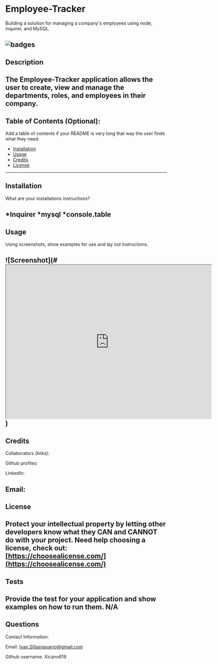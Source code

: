 # Employee-Tracker
Building a solution for managing a company's employees using node, inquirer, and MySQL.

## ![badges](https://img.shields.io/badge/license-MIT-green)

## Description 
The Employee-Tracker application allows the user to create, view and manage the departments, roles, and employees in their company.
---

## Table of Contents (Optional):
Add a table of contents if your README is very long that way the user finds what they need.

* [Installation](#installation)
* [Usage](#usage)
* [Credits](#credits)
* [License](#license)
---

## Installation
 What are your installations instructions? 
 
 *Inquirer
 *mysql
 *console.table
---

## Usage 
Using screenshots, show examples for use and lay out instructions.

![Screenshot](#<iframe src="https://drive.google.com/file/d/10c98LVe-sX3RLhbKAl03uwiTbiHrWvKt/preview" width="640" height="480"></iframe>)
---

## Credits
Collaborators (links): 

Github profiles: 

LinkedIn: 

Email: 
----

## License
 Protect your intellectual property by letting other developers know what they CAN and CANNOT do with your project. 
Need help choosing a license, check out: [https://choosealicense.com/](https://choosealicense.com/)
---

## Tests 
Provide the test for your application and show examples on how to run them.
N/A
---

## Questions 

Contact Information: 

Email: Ivan.Sillasnavarro@gmail.com 

Github username: Xicano619

